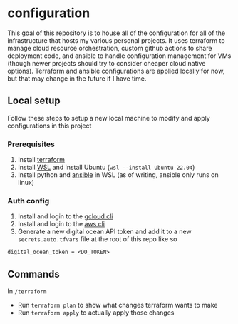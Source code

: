 # configuration

This goal of this repository is to house all of the configuration for all of the infrastructure that hosts my various personal projects. It uses terraform to manage cloud resource orchestration, custom github actions to share deployment code, and ansible to handle configuration management for VMs (though newer projects should try to consider cheaper cloud native options). Terraform and ansible configurations are applied locally for now, but that may change in the future if I have time.

## Local setup

Follow these steps to setup a new local machine to modify and apply configurations in this project

### Prerequisites

1. Install [terraform](https://developer.hashicorp.com/terraform/tutorials/aws-get-started/install-cli)
2. Install [WSL](https://learn.microsoft.com/en-us/windows/wsl/install) and install Ubuntu (`wsl --install Ubuntu-22.04`)
3. Install python and [ansible](https://docs.ansible.com/ansible/latest/installation_guide/intro_installation.html) in WSL (as of writing, ansible only runs on linux)

### Auth config

1. Install and login to the [gcloud cli](https://cloud.google.com/sdk/gcloud#download_and_install_the)
2. Install and login to the [aws cli](https://aws.amazon.com/cli/)
3. Generate a new digital ocean API token and add it to a new `secrets.auto.tfvars` file at the root of this repo like so

```hcl
digital_ocean_token = <DO_TOKEN>
```

## Commands

In `/terraform`

* Run `terraform plan` to show what changes terraform wants to make
* Run `terraform apply` to actually apply those changes
